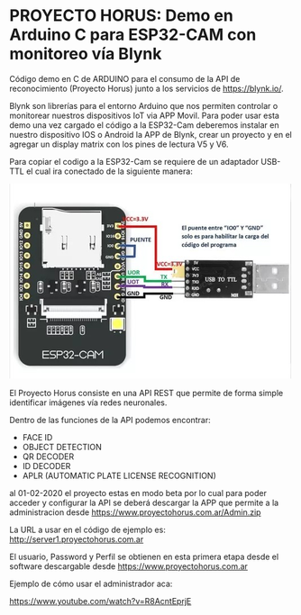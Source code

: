 # PROYECTO HORUS: Demo en Arduino C para ESP32-CAM con monitoreo vía Blynk

Código demo en C de ARDUINO para el consumo de la API de reconocimiento (Proyecto Horus) junto a los servicios de https://blynk.io/.

Blynk son librerías para el entorno Arduino que nos permiten controlar o monitorear nuestros dispositivos IoT via APP Movil.
Para poder usar esta demo una vez cargado el código a la ESP32-Cam deberemos instalar en nuestro dispositivo IOS o Android la APP de Blynk, crear un proyecto y en el agregar un display matrix con los pines de lectura V5 y V6.

Para copiar el codigo a la ESP32-Cam se requiere de un adaptador USB-TTL el cual ira conectado de la siguiente manera:

![Conexion entre TTL y ESP32-Cam](Conexionado.jpg)


El Proyecto Horus consiste en una API REST que permite de forma simple identificar imágenes vía redes neuronales.

Dentro de las funciones de la API podemos encontrar:

- FACE ID
- OBJECT DETECTION
- QR DECODER
- ID DECODER
- APLR (AUTOMATIC PLATE LICENSE RECOGNITION)

al 01-02-2020 el proyecto estas en modo beta por lo cual para poder acceder y configurar la API se deberá descargar la APP que permite a la administracion desde https://www.proyectohorus.com.ar/Admin.zip

La URL a usar en el código de ejemplo es: http://server1.proyectohorus.com.ar

El usuario, Password y Perfil se obtienen en esta primera etapa desde el software descargable desde https://www.proyectohorus.com.ar

Ejemplo de cómo usar el administrador aca:

https://www.youtube.com/watch?v=R8AcntEprjE
